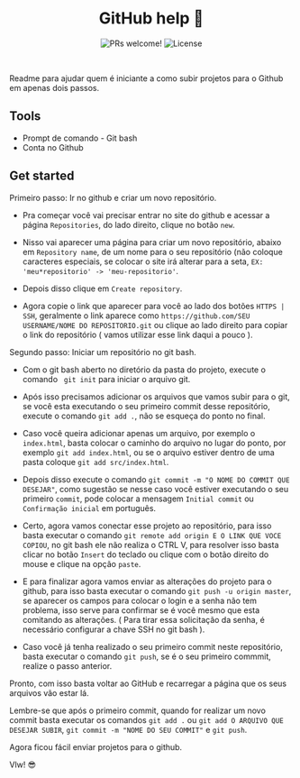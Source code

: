 
<h1 align="center">
  GitHub help 🚀
</h1>

<p align="center">
 <img src="https://img.shields.io/static/v1?label=PRs&message=welcome&color=7159c1&labelColor=000000" alt="PRs welcome!" />

  <img alt="License" src="https://img.shields.io/static/v1?label=license&message=MIT&color=7159c1&labelColor=000000">
</p>

<br>

<p>Readme para ajudar quem é iniciante a como subir projetos para o Github em apenas dois passos.</p>


## Tools
- Prompt de comando - Git bash
- Conta no Github

## Get started

Primeiro passo: Ir no github e criar um novo repositório.
- Pra começar você vai precisar entrar no site do github e acessar a página `Repositories`, do lado direito, clique no botão `new`.

- Nisso vai aparecer uma página para criar um novo repositório, abaixo em `Repository name`, de um nome para o seu repositório (não coloque caracteres especiais, se colocar o site irá alterar para a seta, `EX: 'meu*repositorio' -> 'meu-repositorio'`.

- Depois disso clique em `Create repository`.

- Agora copie o link que aparecer para você ao lado dos botões `HTTPS | SSH`, geralmente o link aparece como `https://github.com/SEU USERNAME/NOME DO REPOSITORIO.git` ou clique ao lado direito para copiar o link do repositório ( vamos utilizar esse link daqui a pouco ).

Segundo passo: Iniciar um repositório no git bash.
- Com o git bash aberto no diretório da pasta do projeto, execute o comando ` git init` para iniciar o arquivo git.

-  Após isso precisamos adicionar os arquivos que vamos subir para o git, se você esta executando o seu primeiro commit desse repositório, execute o comando `git add .`, não se esqueça do ponto no final.

- Caso você queira adicionar apenas um arquivo, por exemplo o `index.html`, basta colocar o caminho do arquivo no lugar do ponto, por exemplo `git add index.html`, ou se o arquivo estiver dentro de uma pasta coloque `git add src/index.html`.

-  Depois disso execute o comando `git commit -m "O NOME DO COMMIT QUE DESEJAR"`, como sugestão se nesse caso você estiver executando o seu primeiro `commit`, pode colocar a mensagem `Initial commit` ou `Confirmação inicial` em português.

- Certo, agora vamos conectar esse projeto ao repositório, para isso basta executar o comando `git remote add origin E O LINK QUE VOCE COPIOU`, no git bash ele não realiza o CTRL V, para resolver isso basta clicar no botão `Insert` do teclado ou clique com o botão direito do mouse e clique na opção `paste`.

- E para finalizar agora vamos enviar as alterações do projeto para o github, para isso basta executar o comando `git push -u origin master`, se aparecer os campos para colocar o login e a senha não tem problema, isso serve para confirmar se é você mesmo que esta comitando as alterações. ( Para tirar essa solicitação da senha, é necessário configurar a chave SSH no git bash ).

- Caso você já tenha realizado o seu primeiro commit neste repositório, basta executar o comando `git push`, se é o seu primeiro commmit, realize o passo anterior.

Pronto, com isso basta voltar ao GitHub e recarregar a página que os seus arquivos vão estar lá.

Lembre-se que após o primeiro commit, quando for realizar um novo commit basta executar os comandos `git add .` ou `git add O ARQUIVO QUE DESEJAR SUBIR`, `git commit -m "NOME DO SEU COMMIT"` e `git push`.

Agora ficou fácil enviar projetos para o github.

Vlw! 😎

